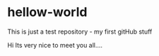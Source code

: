 # hellow-world
This is just a test repository - my first gitHub stuff

Hi Its very nice to meet you all....
